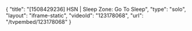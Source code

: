 {
    "title": "[1508429236] HSN | Sleep Zone: Go To Sleep",
    "type": "solo",
    "layout": "iframe-static",
    "videoId": "123178068",
    "url": "\/tvpembed\/123178068"
}
